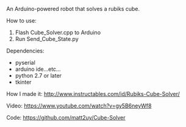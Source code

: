An Arduino-powered robot that solves a rubiks cube.

How to use:
1. Flash Cube_Solver.cpp to Arduino
2. Run Send_Cube_State.py

Dependencies:
- pyserial
- arduino ide...etc...
- python 2.7 or later
- tkinter

How I made it: http://www.instructables.com/id/Rubiks-Cube-Solver/

Video: https://www.youtube.com/watch?v=gy5B6neyWf8

Code: https://github.com/matt2uy/Cube-Solver
